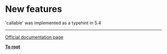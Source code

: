 # New features



&apos;callable&apos; was implemented as a typehint in 5.4  

---

[Official documentation page](https://www.php.net/manual/en/migration54.new-features.php)

**[To root](/README.md)**